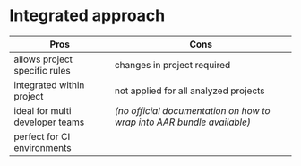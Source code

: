 # Integrated approach

|Pros|Cons|
|----|----|
|allows project specific rules|changes in project required|
|integrated within project|not applied for all analyzed projects|
|ideal for multi developer teams|*(no official documentation on how to wrap into AAR bundle available)*|
|perfect for CI environments||
